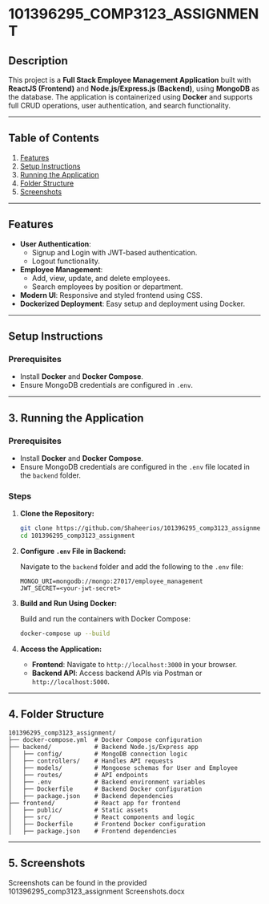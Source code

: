 # 101396295_COMP3123_ASSIGNMENT

## Description

This project is a **Full Stack Employee Management Application** built with **ReactJS (Frontend)** and **Node.js/Express.js (Backend)**, using **MongoDB** as the database. The application is containerized using **Docker** and supports full CRUD operations, user authentication, and search functionality.

---

## Table of Contents

1. [Features](#features)
2. [Setup Instructions](#setup-instructions)
3. [Running the Application](#running-the-application)
4. [Folder Structure](#folder-structure)
5. [Screenshots](#screenshots)

---

## Features

- **User Authentication**:
  - Signup and Login with JWT-based authentication.
  - Logout functionality.
- **Employee Management**:
  - Add, view, update, and delete employees.
  - Search employees by position or department.
- **Modern UI**: Responsive and styled frontend using CSS.
- **Dockerized Deployment**: Easy setup and deployment using Docker.

---

## Setup Instructions

### Prerequisites

- Install **Docker** and **Docker Compose**.
- Ensure MongoDB credentials are configured in `.env`.

---

## 3. Running the Application

### Prerequisites

- Install **Docker** and **Docker Compose**.
- Ensure MongoDB credentials are configured in the `.env` file located in the `backend` folder.

### Steps

1. **Clone the Repository:**

   ```bash
   git clone https://github.com/Shaheerios/101396295_comp3123_assignment.git
   cd 101396295_comp3123_assignment
   ```

2. **Configure `.env` File in Backend:**

   Navigate to the `backend` folder and add the following to the `.env` file:

   ```env
   MONGO_URI=mongodb://mongo:27017/employee_management
   JWT_SECRET=<your-jwt-secret>
   ```

3. **Build and Run Using Docker:**

   Build and run the containers with Docker Compose:

   ```bash
   docker-compose up --build
   ```

4. **Access the Application:**

   - **Frontend**: Navigate to `http://localhost:3000` in your browser.
   - **Backend API**: Access backend APIs via Postman or `http://localhost:5000`.

---

## 4. Folder Structure

```plaintext
101396295_comp3123_assignment/
├── docker-compose.yml  # Docker Compose configuration
├── backend/            # Backend Node.js/Express app
│   ├── config/         # MongoDB connection logic
│   ├── controllers/    # Handles API requests
│   ├── models/         # Mongoose schemas for User and Employee
│   ├── routes/         # API endpoints
│   ├── .env            # Backend environment variables
│   ├── Dockerfile      # Backend Docker configuration
│   ├── package.json    # Backend dependencies
├── frontend/           # React app for frontend
│   ├── public/         # Static assets
│   ├── src/            # React components and logic
│   ├── Dockerfile      # Frontend Docker configuration
│   ├── package.json    # Frontend dependencies
```

---

## 5. Screenshots

Screenshots can be found in the provided 101396295_comp3123_assignment Screenshots.docx
